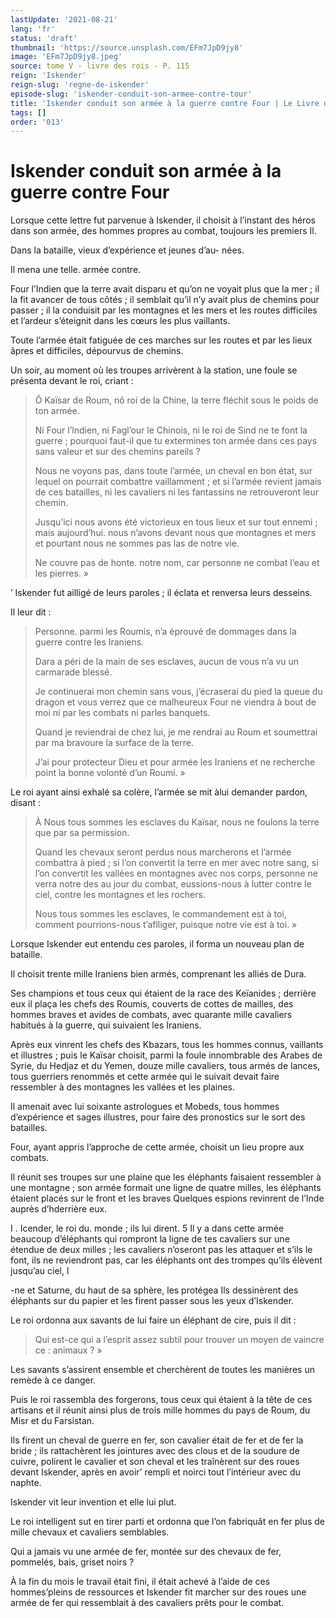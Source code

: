 ```yaml
---
lastUpdate: '2021-08-21'
lang: 'fr'
status: 'draft'
thumbnail: 'https://source.unsplash.com/EFm7JpD9jy8'
image: 'EFm7JpD9jy8.jpeg'
source: tome V - livre des rois - P. 115
reign: 'Iskender'
reign-slug: 'regne-de-iskender'
episode-slug: 'iskender-conduit-son-armee-contre-tour'
title: 'Iskender conduit son armée à la guerre contre Four | Le Livre des Rois | Shâhnâmeh'
tags: []
order: '013'
---
```


<!-- LTeX: language=fr -->

# Iskender conduit son armée à la guerre contre Four

Lorsque cette lettre fut parvenue à Iskender, il choisit à l’instant des héros dans son armée, des hommes propres au combat, toujours les premiers Il.

Dans la bataille, vieux d’expérience et jeunes d’au-
nées.

Il mena une telle. armée contre.

Four l’Indien que la terre avait disparu et qu’on ne voyait plus que la mer ; il la fit avancer de tous côtés ; il semblait qu’il n’y avait plus de chemins pour passer ; il la conduisit par les montagnes et les mers et les routes difficiles et l’ardeur s’éteignit dans les cœurs les plus vaillants.

Toute l’armée était fatiguée de ces marches sur les routes et par les lieux âpres et difficiles, dépourvus de chemins.

Un soir, au moment où les troupes arrivèrent à la station, une foule se présenta devant le roi, criant :

> Ô Kaïsar de Roum, nô roi de la Chine, la terre fléchit sous le poids de ton armée.
>
> Ni Four l’lndien, ni Fagl’our le Chinois, ni le roi de Sind ne te font la guerre ; pourquoi faut-il que tu extermines ton armée dans ces pays sans valeur et sur des chemins pareils ?
>
> Nous ne voyons pas, dans toute l’armée, un cheval en bon état, sur lequel on pourrait combattre vaillamment ; et si l’armée revient jamais de ces batailles, ni les cavaliers ni les fantassins ne retrouveront leur chemin.
>
> Jusqu’ici nous avons été victorieux en tous lieux et sur tout ennemi ; mais aujourd’hui. nous n’avons devant nous que montagnes et mers et pourtant nous ne sommes pas las de notre vie.
>
> Ne couvre pas de honte. notre nom, car personne ne combat l’eau et les pierres. »

’
Iskender fut ailligé de leurs paroles ; il éclata et renversa leurs desseins.

Il leur dit :

> Personne. parmi les Roumis, n’a éprouvé de dommages dans la guerre contre les Iraniens.
>
> Dara a péri de la main de ses esclaves, aucun de vous n’a vu un carmarade blessé.
>
> Je continuerai mon chemin sans vous, j’écraserai du pied la queue du dragon et vous verrez que ce malheureux Four ne viendra à bout de moi ni par les combats ni parles banquets.
>
> Quand je reviendrai de chez lui, je me rendrai au Roum et soumettrai par ma bravoure la surface de la terre.
>
> J’ai pour protecteur Dieu et pour armée les Iraniens et ne recherche point la bonne volonté d’un Roumi. »

Le roi ayant ainsi exhalé sa colère, l’armée se mit àlui demander pardon, disant :

> À Nous tous sommes les esclaves du Kaïsar, nous ne foulons la terre que par sa permission.
>
> Quand les chevaux seront perdus nous marcherons et l’armée combattra à pied ; si l’on convertit la terre en mer avec notre sang, si l’on convertit les vallées en montagnes avec nos corps, personne ne verra notre des au jour du combat, eussions-nous à lutter contre le ciel, contre les montagnes et les rochers.
>
> Nous tous sommes les esclaves, le commandement est à toi, comment pourrions-nous t’aflliger, puisque notre vie est à toi. »

Lorsque Iskender eut entendu ces paroles, il forma un nouveau plan de bataille.

Il choisit trente mille Iraniens bien armés, comprenant les alliés de Dura.

Ses champions et tous ceux qui étaient de la race des Keïanides ; derrière eux il plaça les chefs des Roumis, couverts de cottes de mailles, des hommes braves et avides de combats, avec quarante mille cavaliers habitués à la guerre, qui suivaient les Iraniens.

Après eux vinrent les chefs des Kbazars, tous les hommes connus, vaillants et illustres ; puis le Kaïsar choisit, parmi la foule innombrable des Arabes de Syrie, du Hedjaz et du Yemen, douze mille cavaliers, tous armés de lances, tous guerriers renommés et cette armée qui le suivait devait faire ressembler à des montagnes les vallées et les plaines.

Il amenait avec lui soixante astrologues et Mobeds, tous hommes d’expérience et sages illustres, pour faire des pronostics sur le sort des batailles.

Four, ayant appris l’approche de cette armée, choisit un lieu propre aux combats.

Il réunit ses troupes sur une plaine que les éléphants faisaient ressembler à une montagne ; son armée formait une ligne de quatre milles, les éléphants étaient placés sur le front et les braves Quelques espions revinrent de l’Inde auprès d’hderrière eux.

I .
Icender, le roi du. monde ; ils lui dirent. 5 Il y a dans cette armée beaucoup d’éléphants qui rompront la ligne de tes cavaliers sur une étendue de deux milles ; les cavaliers n’oseront pas les attaquer et s’ils le font, ils ne reviendront pas, car les éléphants ont des trompes qu’ils élèvent jusqu’au ciel, l

-ne et Saturne, du haut de sa sphère, les protégea Ils dessinèrent des éléphants sur du papier et les firent passer sous les yeux d’Iskender.

Le roi ordonna aux savants de lui faire un éléphant de cire, puis il dit :

> Qui est-ce qui a l’esprit assez subtil pour trouver un moyen de vaincre ce : animaux ? »

Les savants s’assirent ensemble et cherchèrent de toutes les manières un remède à ce danger.

Puis le roi rassembla des forgerons, tous ceux qui étaient à la tête de ces artisans et il réunit ainsi plus de trois mille hommes du pays de Roum, du Misr et du Farsistan.

Ils firent un cheval de guerre en fer, son cavalier était de fer et de fer la bride ; ils rattachèrent les jointures avec des clous et de la soudure de cuivre, polirent le cavalier et son cheval et les traînèrent sur des roues devant Iskender, après en avoir’ rempli et noirci tout l’intérieur avec du naphte.

Iskender vit leur invention et elle lui plut.

Le roi intelligent sut en tirer parti et ordonna que l’on fabriquât en fer plus de mille chevaux et cavaliers semblables.

Qui a jamais vu une armée de fer, montée sur des chevaux de fer, pommelés, bais, griset noirs ?

À la fin du mois le travail était fini, il était achevé à l’aide de ces hommes’pleins de ressources et Iskender fit marcher sur des roues une armée de fer qui ressemblait à des cavaliers prêts pour le combat.
